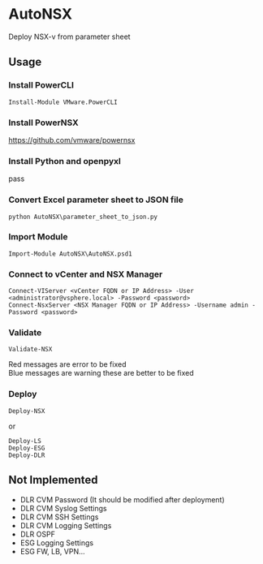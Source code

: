 # AutoNSX
Deploy NSX-v from parameter sheet

## Usage
### Install PowerCLI
```
Install-Module VMware.PowerCLI
```
### Install PowerNSX
https://github.com/vmware/powernsx
### Install Python and openpyxl
pass
### Convert Excel parameter sheet to JSON file
```
python AutoNSX\parameter_sheet_to_json.py
```
### Import Module
```
Import-Module AutoNSX\AutoNSX.psd1
```
### Connect to vCenter and NSX Manager
```
Connect-VIServer <vCenter FQDN or IP Address> -User <administrator@vsphere.local> -Password <password>
Connect-NsxServer <NSX Manager FQDN or IP Address> -Username admin -Password <password>
```
### Validate
```
Validate-NSX
```

Red messages are error to be fixed  
Blue messages are warning these are better to be fixed  
### Deploy
```
Deploy-NSX
```

or

```
Deploy-LS
Deploy-ESG
Deploy-DLR
```
## Not Implemented
* DLR CVM Password (It should be modified after deployment)
* DLR CVM Syslog Settings
* DLR CVM SSH Settings
* DLR CVM Logging Settings
* DLR OSPF
* ESG Logging Settings
* ESG FW, LB, VPN...
